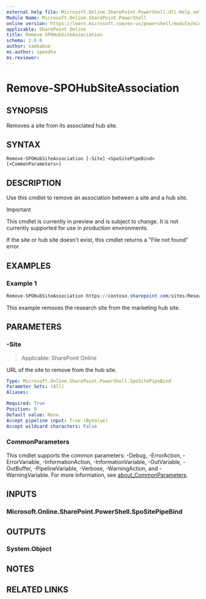 ```yaml
---
external help file: Microsoft.Online.SharePoint.PowerShell.dll-Help.xml
Module Name: Microsoft.Online.SharePoint.PowerShell
online version: https://learn.microsoft.com/en-us/powershell/module/microsoft.online.sharepoint.powershell/remove-spohubsiteassociation
applicable: SharePoint Online
title: Remove-SPOHubSiteAssociation
schema: 2.0.0
author: samkabue
ms.author: speedta
ms.reviewer:
---
```


# Remove-SPOHubSiteAssociation

## SYNOPSIS

Removes a site from its associated hub site.

## SYNTAX

```
Remove-SPOHubSiteAssociation [-Site] <SpoSitePipeBind> [<CommonParameters>]
```

## DESCRIPTION

Use this cmdlet to remove an association between a site and a hub site.

> [!IMPORTANT]
> This cmdlet is currently in preview and is subject to change. It is not currently supported for use in production environments.

If the site or hub site doesn't exist, this cmdlet returns a "File not found" error.

## EXAMPLES

### Example 1

```powershell
Remove-SPOHubSiteAssociation https://contoso.sharepoint.com/sites/Research
```

This example removes the research site from the marketing hub site.

## PARAMETERS

### -Site

> Applicable: SharePoint Online

URL of the site to remove from the hub site.

```yaml
Type: Microsoft.Online.SharePoint.PowerShell.SpoSitePipeBind
Parameter Sets: (All)
Aliases:

Required: True
Position: 0
Default value: None
Accept pipeline input: True (ByValue)
Accept wildcard characters: False
```

### CommonParameters
This cmdlet supports the common parameters: -Debug, -ErrorAction, -ErrorVariable, -InformationAction, -InformationVariable, -OutVariable, -OutBuffer, -PipelineVariable, -Verbose, -WarningAction, and -WarningVariable. For more information, see [about_CommonParameters](https://go.microsoft.com/fwlink/?LinkID=113216).

## INPUTS

### Microsoft.Online.SharePoint.PowerShell.SpoSitePipeBind

## OUTPUTS

### System.Object

## NOTES

## RELATED LINKS
